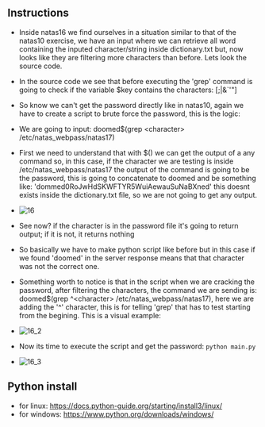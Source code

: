 ## Instructions

- Inside natas16 we find ourselves in a situation similar to that of the natas10 exercise, we have an input where we can retrieve all word containing the inputed character/string inside dictionary.txt but, now looks like they are filtering more characters than before. Lets look the source code.
- In the source code we see that before executing the 'grep' command is going to check if the variable \$key contains the characters: [;|&`\'"]
- So know we can't get the password directly like in natas10, again we have to create a script to brute force the password, this is the logic:
- We are going to input: doomed$(grep \<character\> /etc/natas_webpass/natas17)
- First we need to understand that with $() we can get the output of a any command so, in this case, if the character we are testing is inside /etc/natas_webpass/natas17 the output of the command is going to be the password, this is going to concatenate to doomed and be something like: 'dommed0RoJwHdSKWFTYR5WuiAewauSuNaBXned' this doesnt exists inside the dictionary.txt file, so we are not going to get any output.
- ![16](https://github.com/user-attachments/assets/8fed5b7f-c64c-4bf0-b0a5-7c9716a0163c)

- See now? if the character is in the password file it's going to return output; if it is not, it returns nothing 
- So basically we have to make python script like before but in this case if we found 'doomed' in the server response means that that character was not the correct one.
- Something worth to notice is that in the script when we are cracking the password, after filtering the characters, the command we are sending is: doomed$(grep ^\<character\> /etc/natas_webpass/natas17), here we are adding the '^' character, this is for telling 'grep' that has to test starting from the begining. This is a visual example:
- ![16_2](https://github.com/user-attachments/assets/d9f4f62c-41eb-46db-9354-c642b065b936)

- Now its time to execute the script and get the password: `python main.py`
- ![16_3](https://github.com/user-attachments/assets/a030bddb-d252-45d0-bd6d-85c3cbe35d7d)


## Python install
- for linux: https://docs.python-guide.org/starting/install3/linux/
- for windows: https://www.python.org/downloads/windows/

